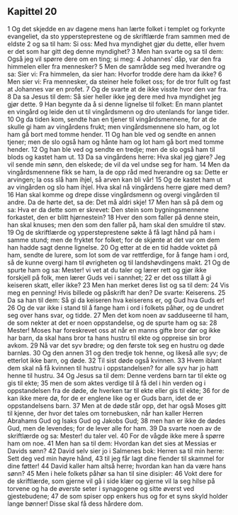 ## Kapittel 20

1 Og det skjedde en av dagene mens han lærte folket i templet og forkynte evangeliet, da sto yppersteprestene og de skriftlærde fram sammen med de eldste
2 og sa til ham: Si oss: Med hva myndighet gjør du dette, eller hvem er det som har gitt deg denne myndighet?
3 Men han svarte og sa til dem: Også jeg vil spørre dere om en ting; si meg:
4 Johannes' dåp, var den fra himmelen eller fra mennesker?
5 Men de samrådde seg med hverandre og sa: Sier vi: Fra himmelen, da sier han: Hvorfor trodde dere ham da ikke?
6 Men sier vi: Fra mennesker, da steiner hele folket oss; for de tror fullt og fast at Johannes var en profet.
7 Og de svarte at de ikke visste hvor den var fra.
8 Da sa Jesus til dem: Så sier heller ikke jeg dere med hva myndighet jeg gjør dette.
9 Han begynte da å si denne lignelse til folket: En mann plantet en vingård og leide den ut til vingårdsmenn og dro utenlands for lange tider.
10 Og da tiden kom, sendte han en tjener til vingårdsmennene, for at de skulle gi ham av vingårdens frukt; men vingårdsmennene slo ham, og lot ham gå bort med tomme hender.
11 Og han ble ved og sendte en annen tjener; men de slo også ham og hånte ham og lot ham gå bort med tomme hender.
12 Og han ble ved og sendte en tredje; men de slo også ham til blods og kastet ham ut.
13 Da sa vingårdens herre: Hva skal jeg gjøre? Jeg vil sende min sønn, den elskede; de vil da vel undse seg for ham.
14 Men da vingårdsmennene fikk se ham, la de opp råd med hverandre og sa: Dette er arvingen; la oss slå ham ihjel, så arven kan bli vår!
15 Og de kastet ham ut av vingården og slo ham ihjel. Hva skal nå vingårdens herre gjøre med dem?
16 Han skal komme og drepe disse vingårdsmenn og overgi vingården til andre. Da de hørte det, sa de: Det må aldri skje!
17 Men han så på dem og sa: Hva er da dette som er skrevet: Den stein som bygningsmennene forkastet, den er blitt hjørnestein?
18 Hver den som faller på denne stein, han skal knuses; men den som den faller på, ham skal den smuldre til støv.
19 Og de skriftlærde og yppersteprestene søkte å få lagt hånd på ham i samme stund; men de fryktet for folket; for de skjønte at det var om dem han hadde sagt denne lignelse.
20 Og etter at de en tid hadde voktet på ham, sendte de lurere, som lot som de var rettferdige, for å fange ham i ord, så de kunne overgi ham til øvrigheten og til landshøvdingens makt.
21 Og de spurte ham og sa: Mester! vi vet at du taler og lærer rett og gjør ikke forskjell på folk, men lærer Guds vei i sannhet;
22 er det oss tillatt å gi keiseren skatt, eller ikke?
23 Men han merket deres list og sa til dem:
24 Vis meg en penning! Hvis billede og påskrift har den? De svarte: Keiserens.
25 Da sa han til dem: Så gi da keiseren hva keiserens er, og Gud hva Guds er!
26 Og de var ikke i stand til å fange ham i ord i folkets påhør, og de undret seg over hans svar, og tidde.
27 Men det kom noen av sadduseerne til ham, de som nekter at det er noen oppstandelse, og de spurte ham og sa:
28 Mester! Moses har foreskrevet oss at når en manns gifte bror dør og ikke har barn, da skal hans bror ta hans hustru til ekte og oppreise sin bror avkom.
29 Nå var det syv brødre; og den første tok seg en hustru og døde barnløs.
30 Og den annen
31 og den tredje tok henne, og likeså alle syv; de etterlot ikke barn, og døde.
32 Til sist døde også kvinnen.
33 Hvem iblant dem skal nå få kvinnen til hustru i oppstandelsen? for alle syv har jo hatt henne til hustru.
34 Og Jesus sa til dem: Denne verdens barn tar til ekte og gis til ekte;
35 men de som aktes verdige til å få del i hin verden og i oppstandelsen fra de døde, de hverken tar til ekte eller gis til ekte;
36 for de kan ikke mere dø, for de er englene like og er Guds barn, idet de er oppstandelsens barn.
37 Men at de døde står opp, det har også Moses gitt til kjenne, der hvor det tales om tornebusken, når han kaller Herren Abrahams Gud og Isaks Gud og Jakobs Gud;
38 men han er ikke de dødes Gud, men de levendes; for de lever alle for ham.
39 Da svarte noen av de skriftlærde og sa: Mester! du taler vel.
40 For de vågde ikke mere å spørre ham om noe.
41 Men han sa til dem: Hvordan kan det sies at Messias er Davids sønn?
42 David selv sier jo i Salmenes bok: Herren sa til min herre: Sett deg ved min høyre hånd,
43 til jeg får lagt dine fiender til skammel for dine føtter!
44 David kaller ham altså herre; hvordan kan han da være hans sønn?
45 Men i hele folkets påhør sa han til sine disipler:
46 Vokt dere for de skriftlærde, som gjerne vil gå i side klær og gjerne vil la seg hilse på torvene og ha de øverste seter i synagogene og sitte øverst ved gjestebudene;
47 de som spiser opp enkers hus og for et syns skyld holder lange bønner! Disse skal få dess hårdere dom.
